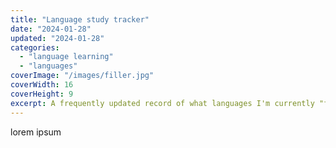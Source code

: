 ```yaml
---
title: "Language study tracker"
date: "2024-01-28"
updated: "2024-01-28"
categories: 
  - "language learning"
  - "languages"
coverImage: "/images/filler.jpg"
coverWidth: 16
coverHeight: 9
excerpt: A frequently updated record of what languages I'm currently "focusing" on, dabbling in, struggling to maintain, etc.
---
```

<script>
  import Masonry from '$lib/components/Masonry.svelte';
  import CardMasonryItem from '$lib/components/CardMasonryItem.svelte';

  let gridItems1 = [
  { header: 'Levantine Arabic', body: 'testing', links: ['www.google.com', 'www.github.com'] },
  { header: 'Modern Standard Arabic', body: 'testing', links: ['www.google.com', 'www.github.com'] },
  { header: 'Czech', body: 'testing', links: ['www.google.com', 'www.github.com'] },
  { header: 'Thai', body: 'testing', links: ['www.google.com', 'www.github.com'] },
  { header: 'French', body: 'testing', links: ['www.google.com', 'www.github.com'] },
  { header: 'Korean', body: 'testing', links: ['www.google.com', 'www.github.com'] },
  { header: 'Italian', body: 'testing', links: ['www.google.com', 'www.github.com'] },
  { header: 'Maltese', body: 'testing', links: ['www.google.com', 'www.github.com'] },
  { header: 'German', body: 'testing', links: ['www.google.com', 'www.github.com'] },
  { header: 'Russian', body: 'testing', links: ['www.google.com', 'www.github.com'] },
  { header: 'Japanese', body: 'testing', links: ['www.google.com', 'www.github.com'] },
  { header: 'Armenian', body: 'testing', links: ['www.google.com', 'www.github.com'] },
  { header: 'Kazakh', body: 'testing', links: ['www.google.com', 'www.github.com'] },
  { header: 'Uyghur', body: 'testing', links: ['www.google.com', 'www.github.com'] },
  ]
</script>

lorem ipsum

<Masonry items={gridItems1} columns={3} component={CardMasonryItem} />